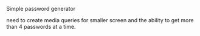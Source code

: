 Simple password generator

need to create media queries for smaller screen and the ability to get more than 4 passwords at a time.

